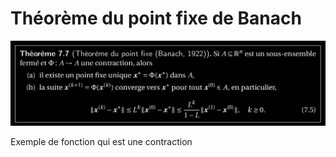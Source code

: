 
Théorème du point fixe de Banach
==================================

![theo_point_fixe_Banach](../images/theo_point_fixe_Banach.png)

Exemple de fonction qui est une contraction
